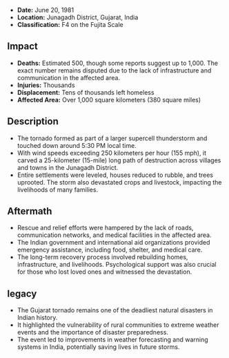 - **Date:** June 20, 1981
- **Location:** Junagadh District, Gujarat, India
- **Classification:** F4 on the Fujita Scale

## Impact
- **Deaths:** Estimated 500, though some reports suggest up to 1,000. The exact number remains disputed due to the lack of infrastructure and communication in the affected area.
- **Injuries:** Thousands
- **Displacement:** Tens of thousands left homeless
- **Affected Area:** Over 1,000 square kilometers (380 square miles)

## Description
- The tornado formed as part of a larger supercell thunderstorm and touched down around 5:30 PM local time.
- With wind speeds exceeding 250 kilometers per hour (155 mph), it carved a 25-kilometer (15-mile) long path of destruction across villages and towns in the Junagadh District.
- Entire settlements were leveled, houses reduced to rubble, and trees uprooted. The storm also devastated crops and livestock, impacting the livelihoods of many families.

## Aftermath
- Rescue and relief efforts were hampered by the lack of roads, communication networks, and medical facilities in the affected area.
- The Indian government and international aid organizations provided emergency assistance, including food, shelter, and medical care.
- The long-term recovery process involved rebuilding homes, infrastructure, and livelihoods. Psychological support was also crucial for those who lost loved ones and witnessed the devastation.

## legacy
- The Gujarat tornado remains one of the deadliest natural disasters in Indian history.
- It highlighted the vulnerability of rural communities to extreme weather events and the importance of disaster preparedness.
- The event led to improvements in weather forecasting and warning systems in India, potentially saving lives in future storms.